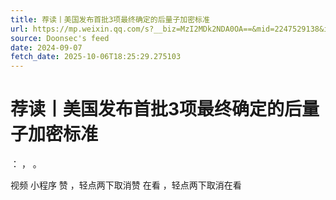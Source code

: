 ```yaml
---
title: 荐读丨美国发布首批3项最终确定的后量子加密标准
url: https://mp.weixin.qq.com/s?__biz=MzI2MDk2NDA0OA==&mid=2247529138&idx=2&sn=d203fba33b0f09cc5045ec095b910187
source: Doonsec's feed
date: 2024-09-07
fetch_date: 2025-10-06T18:25:29.275103
---
```


# 荐读丨美国发布首批3项最终确定的后量子加密标准

：
，
。

视频
小程序
赞
，轻点两下取消赞
在看
，轻点两下取消在看